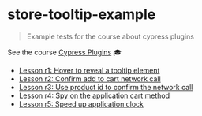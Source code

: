 # store-tooltip-example

> Example tests for the course about cypress plugins

See the course [Cypress Plugins](https://cypress.tips/courses/cypress-plugins) 🎓

- [Lesson r1: Hover to reveal a tooltip element](https://cypress.tips/courses/cypress-plugins/lessons/r1)
- [Lesson r2: Confirm add to cart network call](https://cypress.tips/courses/cypress-plugins/lessons/r2)
- [Lesson r3: Use product id to confirm the network call](https://cypress.tips/courses/cypress-plugins/lessons/r3)
- [Lesson r4: Spy on the application cart method](https://cypress.tips/courses/cypress-plugins/lessons/r4)
- [Lesson r5: Speed up application clock](https://cypress.tips/courses/cypress-plugins/lessons/r5)
